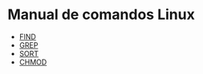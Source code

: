 <h1>Manual de comandos Linux</h1>

<ul>
    <li> <a href="https://github.com/Carpetano/Manual/tree/main/find.html">FIND</a> </li>
    <li> <a href="https://github.com/Carpetano/Manual/tree/main/grep.html">GREP</a> </li>
    <li> <a href="https://github.com/Carpetano/Manual/tree/main/sort.html">SORT</a> </li>
    <li> <a href="https://github.com/Carpetano/Manual/blob/main/chmod.html">CHMOD</a> </li>
</ul>